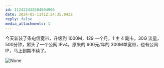 ```yaml
---
id: 112422438504804906
date: 2024-05-11T12:24:35.043Z
reply: false
media_attachments: 1
---
```


今天新装了条电信宽带，升级到 1000M，129 一个月，1 主 4 副卡，30G 流量，500分钟，掰头了一个公网 IPv4。原来的 600元/年的 300M单宽带，也有公网 IP，马上到期不续了。

![None](https://files.e5n.cc/media_attachments/files/112/422/421/506/134/452/original/abca583adbe928df.jpg)
